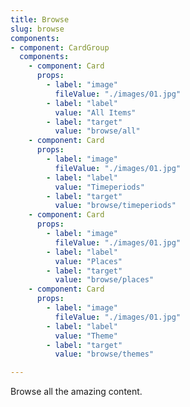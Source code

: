 ```yaml
---
title: Browse
slug: browse
components:
- component: CardGroup
  components:
    - component: Card
      props:
        - label: "image"
          fileValue: "./images/01.jpg"
        - label: "label"
          value: "All Items"
        - label: "target"
          value: "browse/all"
    - component: Card
      props:
        - label: "image"
          fileValue: "./images/01.jpg"
        - label: "label"
          value: "Timeperiods"
        - label: "target"
          value: "browse/timeperiods"
    - component: Card
      props:
        - label: "image"
          fileValue: "./images/01.jpg"
        - label: "label"
          value: "Places"
        - label: "target"
          value: "browse/places"
    - component: Card
      props:
        - label: "image"
          fileValue: "./images/01.jpg"
        - label: "label"
          value: "Theme"
        - label: "target"
          value: "browse/themes"

---
```


Browse all the amazing content.
